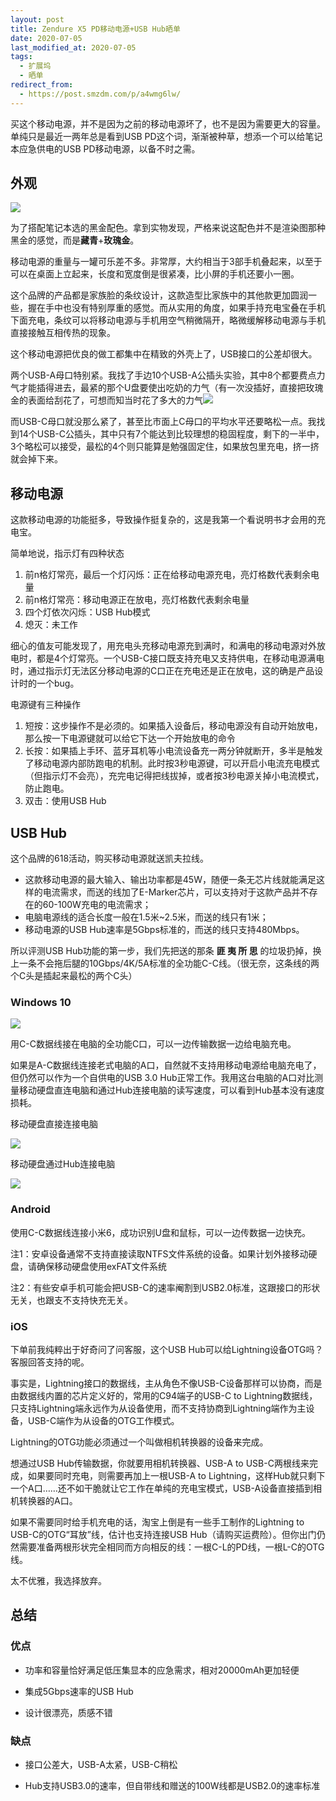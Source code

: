 ```yaml
---
layout: post
title: Zendure X5 PD移动电源+USB Hub晒单
date: 2020-07-05
last_modified_at: 2020-07-05
tags:
  - 扩展坞
  - 晒单
redirect_from:
  - https://post.smzdm.com/p/a4wmg6lw/
---
```

买这个移动电源，并不是因为之前的移动电源坏了，也不是因为需要更大的容量。单纯只是最近一两年总是看到USB PD这个词，渐渐被种草，想添一个可以给笔记本应急供电的USB PD移动电源，以备不时之需。

## 外观  

![](/assets/img/zendure-1.png)

为了搭配笔记本选的黑金配色。拿到实物发现，严格来说这配色并不是渲染图那种黑金的感觉，而是**藏青**+**玫瑰金**。  

移动电源的重量与一罐可乐差不多。非常厚，大约相当于3部手机叠起来，以至于可以在桌面上立起来，长度和宽度倒是很紧凑，比小屏的手机还要小一圈。

这个品牌的产品都是家族脸的条纹设计，这款造型比家族中的其他款更加圆润一些，握在手中也没有特别厚重的感觉。而从实用的角度，如果手持充电宝叠在手机下面充电，条纹可以将移动电源与手机用空气稍微隔开，略微缓解移动电源与手机直接接触互相传热的现象。

这个移动电源把优良的做工都集中在精致的外壳上了，USB接口的公差却很大。

两个USB-A母口特别紧。我找了手边10个USB-A公插头实验，其中8个都要费点力气才能插得进去，最紧的那个U盘要使出吃奶的力气（有一次没插好，直接把玫瑰金的表面给刮花了，可想而知当时花了多大的力气<img class="sticker" src="https://res.smzdm.com/images/emotions/50.png">

而USB-C母口就没那么紧了，甚至比市面上C母口的平均水平还要略松一点。我找到14个USB-C公插头，其中只有7个能达到比较理想的稳固程度，剩下的一半中，3个略松可以接受，最松的4个则只能算是勉强固定住，如果放包里充电，挤一挤就会掉下来。

## 移动电源  

这款移动电源的功能挺多，导致操作挺复杂的，这是我第一个看说明书才会用的充电宝。

简单地说，指示灯有四种状态

1. 前n格灯常亮，最后一个灯闪烁：正在给移动电源充电，亮灯格数代表剩余电量  
2. 前n格灯常亮：移动电源正在放电，亮灯格数代表剩余电量
3. 四个灯依次闪烁：USB Hub模式
4. 熄灭：未工作

细心的值友可能发现了，用充电头充移动电源充到满时，和满电的移动电源对外放电时，都是4个灯常亮。一个USB-C接口既支持充电又支持供电，在移动电源满电时，通过指示灯无法区分移动电源的C口正在充电还是正在放电，这的确是产品设计时的一个bug。

电源键有三种操作

1. 短按：这步操作不是必须的。如果插入设备后，移动电源没有自动开始放电，那么按一下电源键就可以给它下达一个开始放电的命令
2. 长按：如果插上手环、蓝牙耳机等小电流设备充一两分钟就断开，多半是触发了移动电源内部防跑电的机制。此时按3秒电源键，可以开启小电流充电模式（但指示灯不会亮），充完电记得把线拔掉，或者按3秒电源关掉小电流模式，防止跑电。  
3. 双击：使用USB Hub

## USB Hub

这个品牌的618活动，购买移动电源就送凯夫拉线。  

- 这款移动电源的最大输入、输出功率都是45W，随便一条无芯片线就能满足这样的电流需求，而送的线加了E-Marker芯片，可以支持对于这款产品并不存在的60-100W充电的电流需求；
- 电脑电源线的适合长度一般在1.5米~2.5米，而送的线只有1米；
- 移动电源的USB Hub速率是5Gbps标准的，而送的线只支持480Mbps。

所以评测USB Hub功能的第一步，我们先把送的那条 **匪 夷 所 思** 的垃圾扔掉，换上一条不会拖后腿的10Gbps/4K/5A标准的全功能C-C线。（很无奈，这条线的两个C头是插起来最松的两个C头）

### Windows 10

![](/assets/img/zendure-2.png)

用C-C数据线接在电脑的全功能C口，可以一边传输数据一边给电脑充电。

如果是A-C数据线连接老式电脑的A口，自然就不支持用移动电源给电脑充电了，但仍然可以作为一个自供电的USB 3.0 Hub正常工作。我用这台电脑的A口对比测量移动硬盘直连电脑和通过Hub连接电脑的读写速度，可以看到Hub基本没有速度损耗。

移动硬盘直接连接电脑

![](/assets/img/zendure-3.png)

移动硬盘通过Hub连接电脑

![](/assets/img/zendure-4.png)

### Android  

使用C-C数据线连接小米6，成功识别U盘和鼠标，可以一边传数据一边快充。  

注1：安卓设备通常不支持直接读取NTFS文件系统的设备。如果计划外接移动硬盘，请确保移动硬盘使用exFAT文件系统

注2：有些安卓手机可能会把USB-C的速率阉割到USB2.0标准，这跟接口的形状无关，也跟支不支持快充无关。

### iOS  

下单前我纯粹出于好奇问了问客服，这个USB Hub可以给Lightning设备OTG吗？客服回答支持的呢。

事实是，Lightning接口的数据线，主从角色不像USB-C设备那样可以协商，而是由数据线内置的芯片定义好的，常用的C94端子的USB-C to Lightning数据线，只支持Lightning端永远作为从设备使用，而不支持协商到Lightning端作为主设备，USB-C端作为从设备的OTG工作模式。

Lightning的OTG功能必须通过一个叫做相机转换器的设备来完成。

想通过USB Hub传输数据，你就要用相机转换器、USB-A to USB-C两根线来完成，如果要同时充电，则需要再加上一根USB-A to Lightning，这样Hub就只剩下一个A口……还不如干脆就让它工作在单纯的充电宝模式，USB-A设备直接插到相机转换器的A口。

如果不需要同时给手机充电的话，淘宝上倒是有一些手工制作的Lightning to USB-C的OTG“耳放”线，估计也支持连接USB Hub（请购买运费险）。但你出门仍然需要准备两根形状完全相同而方向相反的线：一根C-L的PD线，一根L-C的OTG线。

太不优雅，我选择放弃。

## 总结

### 优点

- 功率和容量恰好满足低压集显本的应急需求，相对20000mAh更加轻便
    
- 集成5Gbps速率的USB Hub
    
- 设计很漂亮，质感不错
    

### 缺点

- 接口公差大，USB-A太紧，USB-C稍松  
    
- Hub支持USB3.0的速率，但自带线和赠送的100W线都是USB2.0的速率标准